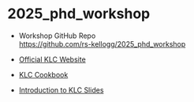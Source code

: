 # 2025_phd_workshop

- Workshop GitHub Repo  
https://github.com/rs-kellogg/2025_phd_workshop

- [Official KLC Website](https://www.kellogg.northwestern.edu/academics-research/research-support/computing/kellogg-linux-cluster/)

- [KLC Cookbook](https://rs-kellogg.github.io/krs-cookbook/klc-intro.html)

- [Introduction to KLC Slides](https://rs-kellogg.github.io/klc-intro/)
